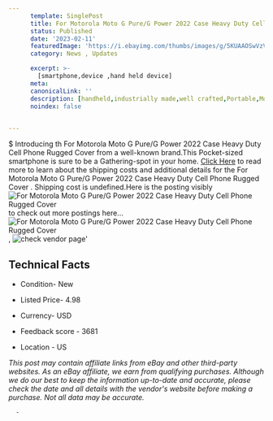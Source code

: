 ```yaml
---
      template: SinglePost
      title: For Motorola Moto G Pure/G Power 2022 Case Heavy Duty Cell Phone Rugged Cover 
      status: Published
      date: '2023-02-11'
      featuredImage: 'https://i.ebayimg.com/thumbs/images/g/5KUAAOSwVzVizTjN/s-l225.jpg'
      category: News , Updates

      excerpt: >-
        [smartphone,device ,hand held device]
      meta:
      canonicalLink: ''
      description: [handheld,industrially made,well crafted,Portable,Mobile,Compact,Convenient,Lightweight,Maneuverable,Man-portable,Miniature,Carriable,Hand-held,Light,Holdable,Transportable,Mobile device,Pocket-sized,On-the-go,Wireless,Cordless,Compact size,Convenient size, smartphone,device ,hand held device]
      noindex: false
      

---
```

$
      Introducing th For Motorola Moto G Pure/G Power 2022 Case Heavy Duty Cell Phone Rugged Cover  from a well-known brand.This Pocket-sized smartphone is sure to be a Gathering-spot in your home. [Click Here](https://www.ebay.com/itm/185510644569?hash=item2b314bcb59%3Ag%3A5KUAAOSwVzVizTjN&mkevt=1&mkcid=1&mkrid=711-53200-19255-0&campid=%253CePNCampaignId%253E&customid=%253CreferenceId%253E&toolid=10049) to read more to learn about the shipping costs and additional details for the For Motorola Moto G Pure/G Power 2022 Case Heavy Duty Cell Phone Rugged Cover . Shipping cost is undefined.Here is the posting visibly ![For Motorola Moto G Pure/G Power 2022 Case Heavy Duty Cell Phone Rugged Cover ](https://i.ebayimg.com/thumbs/images/g/5KUAAOSwVzVizTjN/s-l225.jpg) to check out more postings here... ![For Motorola Moto G Pure/G Power 2022 Case Heavy Duty Cell Phone Rugged Cover ](https://i.ebayimg.com/images/g/5KUAAOSwVzVizTjN/s-l1600.jpg), ![check vendor page](https://origin-galleryplus.ebayimg.com/ws/web/185510644569_2_0_1/225x225.jpg,https://origin-galleryplus.ebayimg.com/ws/web/185510644569_3_0_1/225x225.jpg,https://origin-galleryplus.ebayimg.com/ws/web/185510644569_4_0_1/225x225.jpg,https://origin-galleryplus.ebayimg.com/ws/web/185510644569_5_0_1/225x225.jpg,https://origin-galleryplus.ebayimg.com/ws/web/185510644569_6_0_1/225x225.jpg,https://origin-galleryplus.ebayimg.com/ws/web/185510644569_7_0_1/225x225.jpg,https://origin-galleryplus.ebayimg.com/ws/web/185510644569_8_0_1/225x225.jpg,https://origin-galleryplus.ebayimg.com/ws/web/185510644569_9_0_1/225x225.jpg,https://origin-galleryplus.ebayimg.com/ws/web/185510644569_10_0_1/225x225.jpg,https://origin-galleryplus.ebayimg.com/ws/web/185510644569_11_0_1/225x225.jpg)'

      

 ## Technical Facts 



     
      

 - Condition- New 


      

 - Listed Price- 4.98 


      

 - Currency- USD 


      

 - Feedback score - 3681 


      

 - Location - US 


      
      

 *_This post may contain affiliate links from eBay and other third-party websites. As an eBay affiliate, we earn from qualifying purchases. Although we do our best to keep the information up-to-date and accurate, please check the date and all details with the vendor's website before making a purchase. Not all data may be accurate._*




      -
